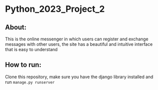 # Python_2023_Project_2

## About: 
This is the online messenger in which users can register and exchange messages with other users, the site has a beautiful and intuitive interface that is easy to understand
## How to run:
Clone this repository, make sure you have the django library installed and run `manage.py runserver`
